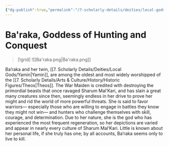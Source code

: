 ```yaml
---
{"dg-publish":true,"permalink":"/7-scholarly-details/deities/local-gods/ba-raka/","noteIcon":""}
---
```


# Ba'raka, Goddess of Hunting and Conquest

>[!grid]
![[Ba'raka.png\|Ba'raka.png]]

Ba’raka and her twin, [[7. Scholarly Details/Deities/Local Gods/Yamin\|Yamin]], are among the oldest and most widely worshipped of the [[7. Scholarly Details/Arts & Culture/History/Historic Figures/Theos\|Theos]]. The War Maiden is credited with destroying the primordial beasts that once ravaged Sharum Mal’Kari, and has slain a great many creatures since then, seemingly endless in her drive to prove her might and rid the world of more powerful threats. She is said to favor warriors— especially those who are willing to engage in battles they know they might not win— and hunters who challenge themselves with skill, courage, and determination. Due to her nature, she is the god who has experienced the most frequent regeneration, so her depictions are varied and appear in nearly every culture of Sharum Mal’Kari. Little is known about her personal life, if she truly has one; by all accounts, Ba’raka seems only to live to kill.
